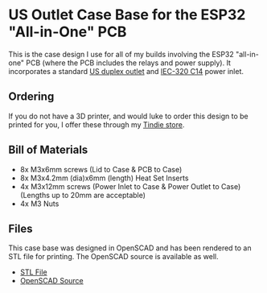 # US Outlet Case Base for the ESP32 "All-in-One" PCB

This is the case design I use for all of my builds involving the ESP32 "all-in-one" PCB (where the PCB includes the relays and power supply). It incorporates a 
standard [US duplex outlet](https://www.homedepot.com/p/Leviton-15-Amp-Residential-Grade-Grounding-Duplex-Outlet-White-R52-05320-00W/202066670) and [IEC-320 C14](https://www.aliexpress.com/item/32815198325.html) power inlet.


## Ordering

If you do not have a 3D printer, and would luke to order this design to be printed for you, I offer these through my [Tindie store](https://www.tindie.com/products/38070/). 


## Bill of Materials

* 8x M3x6mm screws (Lid to Case & PCB to Case)
* 8x M3x4.2mm (dia)x6mm (length) Heat Set Inserts
* 4x M3x12mm screws (Power Inlet to Case & Power Outlet to Case) (Lengths up to 20mm are acceptable)
* 4x M3 Nuts

## Files

This case base was designed in OpenSCAD and has been rendered to an STL file for printing. The OpenSCAD source is available as well.

- [STL File](Case%20Base%20-%20US%20Outlet%20AIO%20v0.1.stl)
- [OpenSCAD Source](Case%20Base%20-%20US%20Outlet%20AIO%20v0.1.scad)

